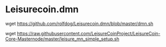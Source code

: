 # Leisurecoin.dmn

wget https://github.com/rolfdog/Leisurecoin.dmn/blob/master/dmn.sh

wget https://raw.githubusercontent.com/LeisureCoinProject/LeisureCoin-Core-Masternode/master/leisure_mn_simple_setup.sh

